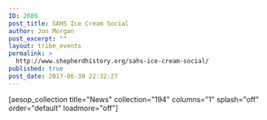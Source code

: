 ```yaml
---
ID: 2089
post_title: SAHS Ice Cream Social
author: Jon Morgan
post_excerpt: ""
layout: tribe_events
permalink: >
  http://www.shepherdhistory.org/sahs-ice-cream-social/
published: true
post_date: 2017-06-30 22:32:27
---
```

[aesop_collection title="News" collection="194" columns="1" splash="off" order="default" loadmore="off"]